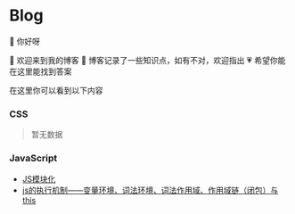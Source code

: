 # Blog

👋 你好呀

🌈 欢迎来到我的博客
📝 博客记录了一些知识点，如有不对，欢迎指出
💗 希望你能在这里能找到答案

在这里你可以看到以下内容

### CSS
> 暂无数据

### JavaScript
- [JS模块化](https://github.com/tingrabbit/Blog/blob/master/JavaScript%20%E6%A8%A1%E5%9D%97%E5%8C%96.md)
- [js的执行机制——变量环境、词法环境、词法作用域、作用域链（闭包）与this](https://github.com/tingrabbit/Blog/blob/master/js%E7%9A%84%E6%89%A7%E8%A1%8C%E6%9C%BA%E5%88%B6%E2%80%94%E2%80%94%E5%8F%98%E9%87%8F%E7%8E%AF%E5%A2%83%E3%80%81%E8%AF%8D%E6%B3%95%E7%8E%AF%E5%A2%83%E3%80%81%E8%AF%8D%E6%B3%95%E4%BD%9C%E7%94%A8%E5%9F%9F%E3%80%81%E4%BD%9C%E7%94%A8%E5%9F%9F%E9%93%BE%EF%BC%88%E9%97%AD%E5%8C%85%EF%BC%89%E4%B8%8Ethis.md)
